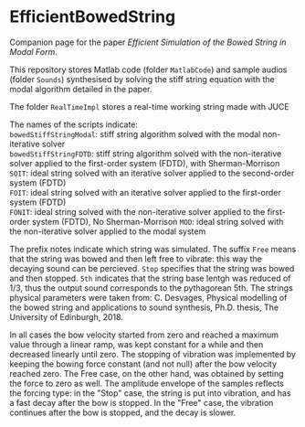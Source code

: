 # EfficientBowedString
Companion page for the paper *Efficient Simulation of the Bowed String in Modal Form*.

This repository stores Matlab code (folder `MatlabCode`) and sample audios (folder `Sounds`) synthesised by solving the stiff string equation with the modal algorithm detailed in the paper.  

The folder `RealTimeImpl` stores a real-time working string made with JUCE

The names of the scripts indicate:  
`bowedStiffStringModal`: stiff string algorithm solved with the modal non-iterative solver\
`bowedStiffStringFDTD`: stiff string algorithm solved with the non-iterative solver applied to the first-order system (FDTD), with Sherman-Morrison\
`SOIT`: ideal string solved with an iterative solver applied to the second-order system (FDTD)\
`FOIT`: ideal string solved with an iterative solver applied to the first-order system (FDTD)\
`FONIT`: ideal string solved with the non-iterative solver applied to the first-order system (FDTD), No Sherman-Morrison
`MOD`: ideal string solved with the non-iterative solver applied to the modal system  


The prefix notes indicate which string was simulated. The suffix `Free` means that the string was bowed and then left free to vibrate: this way the decaying sound can be percieved. `Stop` specifies that the string was bowed and then stopped. `5th` indicates that the string base lentgh was reduced of 1/3, thus the output sound corresponds to the pythagorean 5th. The strings physical parameters were taken from: C. Desvages, Physical modelling of the bowed string and applications to sound synthesis, Ph.D. thesis, The University of Edinburgh, 2018.

In all cases the bow velocity started from zero and reached a maximum value through a linear ramp, was kept constant for a while and then decreased linearly until zero.
The stopping of vibration was implemented by keeping the bowing force constant (and not null) after the bow velocity reached zero. The Free case, on the other hand, was obtained by setting the force to zero as well. The amplitude envelope of the samples reflects the forcing type: in the "Stop" case, the string is put into vibration, and has a fast decay after the bow is stopped. In the "Free" case, the vibration continues after the bow is stopped, and the decay is slower.
